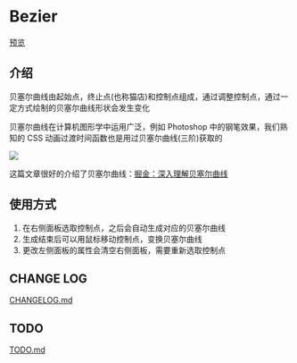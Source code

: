 # Bezier

[预览](http://shlpro.site/bezier/)

## 介绍

贝塞尔曲线由起始点，终止点(也称猫店)和控制点组成，通过调整控制点，通过一定方式绘制的贝塞尔曲线形状会发生变化

贝塞尔曲线在计算机图形学中运用广泛，例如 Photoshop 中的钢笔效果，我们熟知的 CSS 动画过渡时间函数也是用过贝塞尔曲线(三阶)获取的

![](https://user-gold-cdn.xitu.io/2018/8/28/16580c05ecb4ae6e?imageslim)

这篇文章很好的介绍了贝塞尔曲线：[掘金：深入理解贝塞尔曲线](https://juejin.im/post/5b854e1451882542fe28a53d)

## 使用方式

1. 在右侧面板选取控制点，之后会自动生成对应的贝塞尔曲线
2. 生成结束后可以用鼠标移动控制点，变换贝塞尔曲线
3. 更改左侧面板的属性会清空右侧面板，需要重新选取控制点

## CHANGE LOG
[CHANGELOG.md](./CHANGELOG.md)

## TODO
[TODO.md](./TODO.md)